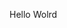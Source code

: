 Hello Wolrd




























































































































































